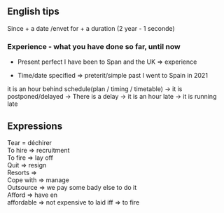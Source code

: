 
## English tips 


Since + a date /envet
for + a duration (2 year - 1 seconde)


### Experience - what you have done so far, until now

- Present perfect
I have been to Span and the UK => experience

- Time/date specified => preterit/simple past 
I went to Spain in 2021


it is an hour behind schedule(plan / timing / timetable) 
	-> it is postponed/delayed
	-> There is a delay 
	-> it is an hour late
	-> it is running late

## Expressions 

Tear = déchirer  
To hire => recruitment  
To fire => lay off   
Quit => resign  
Resorts =>   
Cope with => manage  
Outsource => we pay some bady else to do it  
Afford => have en  
affordable => not expensive 
to laid iff => to fire